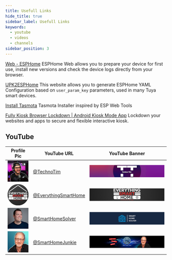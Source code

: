 ```yaml
---
title: Usefull Links
hide_title: true
sidebar_label: Usefull Links
keywords:
  - youtube
  - videos
  - channels
sidebar_position: 3
---
```



[Web - ESPHome](https://web.esphome.io/)
ESPHome Web allows you to prepare your device for first use, install new versions and check the device logs directly from your browser.

[UPK2ESPHome](https://upk.libretiny.eu/)
This website allows you to generate ESPHome YAML Configuration based on `user_param_key` parameters, used in many Tuya smart devices.

[Install Tasmota](https://tasmota.github.io/install/)
Tasmota Installer inspired by ESP Web Tools

[Fully Kiosk Browser Lockdown | Android Kiosk Mode App](https://www.fully-kiosk.com/)
Lockdown your websites and apps to secure and flexible interactive kiosk.



## YouTube


| Profile Pic    | YouTube URL | YouTube Banner |
| -------- | ------- | ---- |
| ![alt text](img/image-3.png) | [@TechnoTim](https://www.youtube.com/@TechnoTim) | ![alt text](img/image-2.png)    |
| ![alt text](img/image-5.png) | [@EverythingSmartHome](https://www.youtube.com/@EverythingSmartHome) | ![alt text](img/image-4.png)     |
| ![alt text](img/image-1.png) | [@SmartHomeSolver](https://www.youtube.com/@SmartHomeSolver) | ![alt text](img/image.png)    |
| ![alt text](img/image-7.png) | [@SmartHomeJunkie](https://www.youtube.com/@SmartHomeJunkie) | ![alt text](img/image-6.png) |
